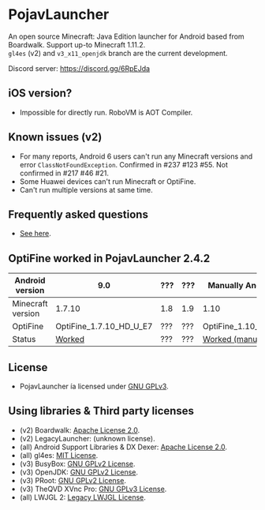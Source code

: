 # PojavLauncher
An open source Minecraft: Java Edition launcher for Android based from Boardwalk. Support up-to Minecraft 1.11.2.<br>
`gl4es` (v2) and `v3_x11_openjdk` branch are the current development.

Discord server: https://discord.gg/6RpEJda

## iOS version?
- Impossible for directly run. RoboVM is AOT Compiler.

## Known issues (v2)
- For many reports, Android 6 users can't run any Minecraft versions and error `ClassNotFoundException`. Confirmed in #237 #123 #55. Not confirmed in #217 #46 #21.
- Some Huawei devices can't run Minecraft or OptiFine.
- Can't run multiple versions at same time.

## Frequently asked questions
- [See here](https://github.com/khanhduytran0/PojavLauncher/wiki/Frequently-asked-questions).

## OptiFine worked in PojavLauncher 2.4.2
|Android version  |  9.0 |???|???|Manually Android 10|9.0|
|-----------------|------|---|---|-----|-----|
|Minecraft version|1.7.10|1.8|1.9| 1.10| 1.11|
|OptiFine         |OptiFine_1.7.10_HD_U_E7|???|???|OptiFine_1.10_HD_U_H5|OptiFine_1.11_HD_U_F5|
|Status           |[Worked](https://youtu.be/In_EPebQG7Q)|???|???|[Worked (manually)](https://youtu.be/TJeJcPFgzcI)|[Worked (with 1 hack)](https://youtu.be/eIawM9UmQ88)

## License
- PojavLauncher ía licensed under [GNU GPLv3](https://github.com/khanhduytran0/PojavLauncher/blob/master/LICENSE).

## Using libraries & Third party licenses
- (v2) Boardwalk: [Apache License 2.0](https://github.com/zhuowei/Boardwalk/blob/master/LICENSE).
- (v2) LegacyLauncher: (unknown license).<br>
- (all) Android Support Libraries & DX Dexer: [Apache License 2.0](https://android.googlesource.com/platform/prebuilts/maven_repo/android/+/master/NOTICE.txt).
- (all) gl4es: [MIT License](https://github.com/ptitSeb/gl4es/blob/master/LICENSE).<br>
- (v3) BusyBox: [GNU GPLv2 License](https://busybox.net/license.html).<br>
- (v3) OpenJDK: [GNU GPLv2 License](https://openjdk.java.net/legal/gplv2+ce.html).<br>
- (v3) PRoot: [GNU GPLv2 License](https://github.com/termux/proot/blob/master/COPYING).<br>
- (v3) TheQVD XVnc Pro: [GNU GPLv3 License](https://github.com/theqvd/qvd-client-android/blob/master/LICENSE.txt).
- (all) LWJGL 2: [Legacy LWJGL License](http://legacy.lwjgl.org/license.php.html).<br>
